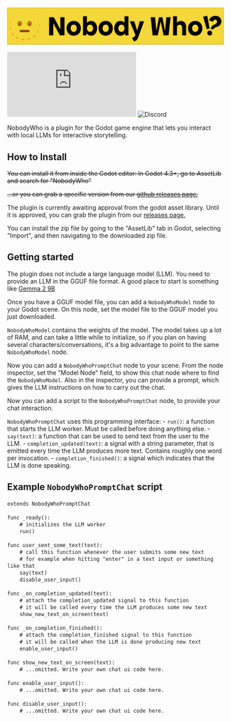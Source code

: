 ![Nobody Who](./assets/banner.png)

[![Matrix](https://img.shields.io/matrix/nobodywho:matrix.org?logo=matrix&style=flat-square)](https://matrix.to/#/#nobodywho:matrix.org)
![Discord](https://img.shields.io/discord/1308812521456799765?logo=discord&style=flat-square)

NobodyWho is a plugin for the Godot game engine that lets you interact with local LLMs for interactive storytelling.


## How to Install

~~You can install it from inside the Godot editor: In Godot 4.3+, go to AssetLib and search for "NobodyWho"~~

~~...or you can grab a specific version from our [github releases page.](https://github.com/nobodywho-ooo/nobodywho/releases)~~

The plugin is currently awaiting approval from the godot asset library. Until it is approved, you can grab the plugin from our [releases page.](https://github.com/nobodywho-ooo/nobodywho/releases)

You can install the zip file by going to the "AssetLib" tab in Godot, selecting "Import", and then navigating to the downloaded zip file.


## Getting started

The plugin does not include a large language model (LLM). You need to provide an LLM in the GGUF file format. A good place to start is something like [Gemma 2 9B](https://huggingface.co/bartowski/gemma-2-9b-it-GGUF/resolve/main/gemma-2-9b-it-Q4_K_M.gguf)

Once you have a GGUF model file, you can add a `NobodyWhoModel` node to your Godot scene. On this node, set the model file to the GGUF model you just downloaded.

`NobodyWhoModel` contains the weights of the model. The model takes up a lot of RAM, and can take a little while to initialize, so if you plan on having several characters/conversations, it's a big advantage to point to the same `NobodyWhoModel` node.

Now you can add a `NobodyWhoPromptChat` node to your scene. From the node inspector, set the "Model Node" field, to show this chat node where to find the `NobodyWhoModel`.
Also in the inspector, you can provide a prompt, which gives the LLM instructions on how to carry out the chat.

Now you can add a script to the `NobodyWhoPromptChat` node, to provide your chat interaction.

`NobodyWhoPromptChat` uses this programming interface:
    - `run()`: a function that starts the LLM worker. Must be called before doing anything else.
    - `say(text)`: a function that can be used to send text from the user to the LLM.
    - `completion_updated(text)`: a signal with a string parameter, that is emitted every time the LLM produces more text. Contains roughly one word per invocation.
    - `completion_finished()`: a signal which indicates that the LLM is done speaking.


## Example `NobodyWhoPromptChat` script

```gdscript
extends NobodyWhoPromptChat

func _ready():
    # initializes the LLM worker
    run()

func user_sent_some_text(text):
    # call this function whenever the user submits some new text
    # for example when hitting "enter" in a text input or something like that
    say(text)
    disable_user_input()

func _on_completion_updated(text):
    # attach the completion_updated signal to this function
    # it will be called every time the LLM produces some new text
    show_new_text_on_screen(text)

func _on_completion_finished():
    # attach the completion_finished signal to this function
    # it will be called when the LLM is done producing new text
    enable_user_input()

func show_new_text_on_screen(text):
    # ...omitted. Write your own chat ui code here.

func enable_user_input():
    # ...omitted. Write your own chat ui code here.

func disable_user_input():
    # ...omitted. Write your own chat ui code here.

```

